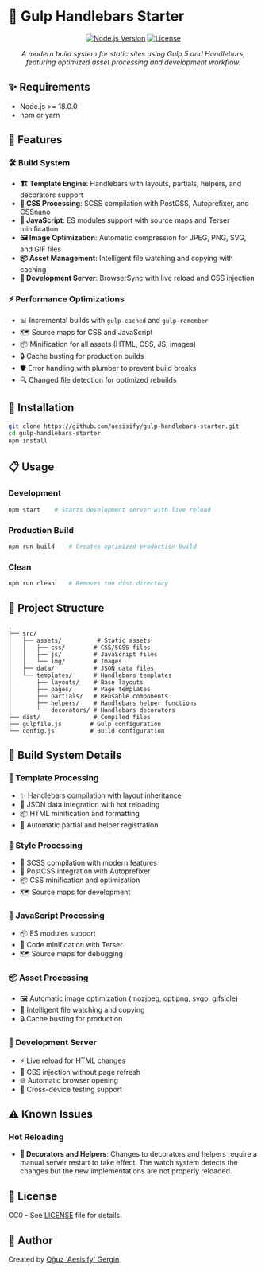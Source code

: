 # 🚀 Gulp Handlebars Starter

<div align="center">

[![Node.js Version][node-version-badge]](package.json)
[![License][license-badge]](LICENSE)

_A modern build system for static sites using Gulp 5 and Handlebars, featuring optimized asset processing and development workflow._

</div>

## ✨ Requirements

- Node.js >= 18.0.0
- npm or yarn

## 🎯 Features

### 🛠️ Build System

- **🏗️ Template Engine**: Handlebars with layouts, partials, helpers, and decorators support
- **🎨 CSS Processing**: SCSS compilation with PostCSS, Autoprefixer, and CSSnano
- **📜 JavaScript**: ES modules support with source maps and Terser minification
- **🖼️ Image Optimization**: Automatic compression for JPEG, PNG, SVG, and GIF files
- **📦 Asset Management**: Intelligent file watching and copying with caching
- **🔄 Development Server**: BrowserSync with live reload and CSS injection

### ⚡ Performance Optimizations

- 📊 Incremental builds with `gulp-cached` and `gulp-remember`
- 🗺️ Source maps for CSS and JavaScript
- 📦 Minification for all assets (HTML, CSS, JS, images)
- 🔒 Cache busting for production builds
- 🛡️ Error handling with plumber to prevent build breaks
- 🔍 Changed file detection for optimized rebuilds

## 🚀 Installation

```bash
git clone https://github.com/aesisify/gulp-handlebars-starter.git
cd gulp-handlebars-starter
npm install
```

## 📋 Usage

### Development

```bash
npm start    # Starts development server with live reload
```

### Production Build

```bash
npm run build    # Creates optimized production build
```

### Clean

```bash
npm run clean    # Removes the dist directory
```

## 📁 Project Structure

```
.
├── src/
│   ├── assets/          # Static assets
│   │   ├── css/        # CSS/SCSS files
│   │   ├── js/         # JavaScript files
│   │   └── img/        # Images
│   ├── data/           # JSON data files
│   └── templates/      # Handlebars templates
│       ├── layouts/    # Base layouts
│       ├── pages/      # Page templates
│       ├── partials/   # Reusable components
│       ├── helpers/    # Handlebars helper functions
│       └── decorators/ # Handlebars decorators
├── dist/               # Compiled files
├── gulpfile.js        # Gulp configuration
└── config.js          # Build configuration
```

## 🔧 Build System Details

### 📝 Template Processing

- ✨ Handlebars compilation with layout inheritance
- 🔄 JSON data integration with hot reloading
- 📦 HTML minification and formatting
- 🔄 Automatic partial and helper registration

### 🎨 Style Processing

- 📝 SCSS compilation with modern features
- 🔧 PostCSS integration with Autoprefixer
- 📦 CSS minification and optimization
- 🗺️ Source maps for development

### 📜 JavaScript Processing

- 📦 ES modules support
- 🔧 Code minification with Terser
- 🗺️ Source maps for debugging

### 📦 Asset Processing

- 🖼️ Automatic image optimization (mozjpeg, optipng, svgo, gifsicle)
- 👀 Intelligent file watching and copying
- 🔒 Cache busting for production

### 🔄 Development Server

- ⚡ Live reload for HTML changes
- 💉 CSS injection without page refresh
- 🌐 Automatic browser opening
- 📱 Cross-device testing support

## ⚠️ Known Issues

### Hot Reloading

- **🔄 Decorators and Helpers**: Changes to decorators and helpers require a manual server restart to take effect. The watch system detects the changes but the new implementations are not properly reloaded.

## 📄 License

CC0 - See [LICENSE](LICENSE) file for details.

## 👤 Author

Created by [Oğuz 'Aesisify' Gergin](https://github.com/aesisify)

[node-version-badge]: https://img.shields.io/badge/node-%3E%3D%2018.0.0-brightgreen
[license-badge]: https://img.shields.io/badge/license-CC0-blue
